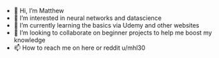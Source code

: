 - 👋 Hi, I’m Matthew
- 👀 I’m interested in neural networks and datascience
- 🌱 I’m currently learning the basics via Udemy and other websites
- 💞️ I’m looking to collaborate on beginner projects to help me boost my knowledge
- 📫 How to reach me on here or reddit u/mhl30

